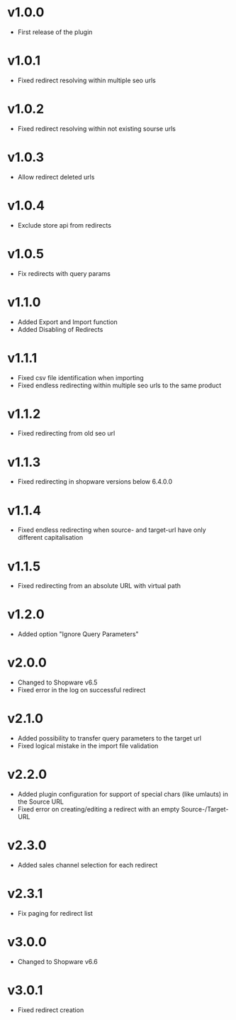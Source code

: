 # v1.0.0

- First release of the plugin

# v1.0.1

- Fixed redirect resolving within multiple seo urls

# v1.0.2

- Fixed redirect resolving within not existing sourse urls

# v1.0.3

- Allow redirect deleted urls

# v1.0.4

- Exclude store api from redirects

# v1.0.5

- Fix redirects with query params

# v1.1.0

- Added Export and Import function
- Added Disabling of Redirects

# v1.1.1

- Fixed csv file identification when importing
- Fixed endless redirecting within multiple seo urls to the same product

# v1.1.2

- Fixed redirecting from old seo url

# v1.1.3

- Fixed redirecting in shopware versions below 6.4.0.0

# v1.1.4

- Fixed endless redirecting when source- and target-url have only different capitalisation

# v1.1.5

- Fixed redirecting from an absolute URL with virtual path

# v1.2.0

- Added option "Ignore Query Parameters"

# v2.0.0

- Changed to Shopware v6.5
- Fixed error in the log on successful redirect

# v2.1.0

- Added possibility to transfer query parameters to the target url
- Fixed logical mistake in the import file validation

# v2.2.0

- Added plugin configuration for support of special chars (like umlauts) in the Source URL
- Fixed error on creating/editing a redirect with an empty Source-/Target-URL

# v2.3.0

- Added sales channel selection for each redirect

# v2.3.1

- Fix paging for redirect list

# v3.0.0

- Changed to Shopware v6.6

# v3.0.1

- Fixed redirect creation
